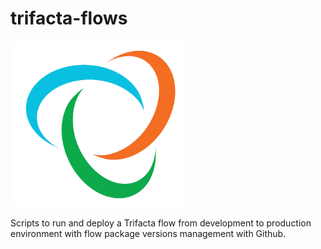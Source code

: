 # trifacta-flows


![Trifacta logo](trifacta_log.png)

Scripts to run and deploy a Trifacta flow from development to production environment with flow package versions management with Github.
